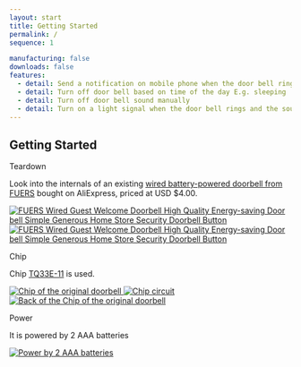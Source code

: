 ```yaml
---
layout: start
title: Getting Started
permalink: /
sequence: 1

manufacturing: false
downloads: false
features:
  - detail: Send a notification on mobile phone when the door bell rings
  - detail: Turn off door bell based on time of the day E.g. sleeping
  - detail: Turn off door bell sound manually
  - detail: Turn on a light signal when the door bell rings and the sound is off E.g. in a Zoom call
---
```

<section class="section is-small">
  <div class="container">
    <h2 class="title is-1">Getting Started</h2>
    <div class="tile is-ancestor">
      <div class="tile is-vertical is-12">
        <div class="tile">
          <div class="tile is-parent">
            <article class="tile is-child notification">
              <p class="title">Teardown</p>
              <p class="subtitle">Look into the internals of an existing <a href="https://www.aliexpress.com/item/1005001632340110.html">wired battery-powered doorbell from FUERS</a> bought on AliExpress, priced at USD $4.00.</p>
              <a href="{{site.url}}/images/prototype/initial-doorbell.jpg">
                <img src="{{site.url}}/images/prototype/initial-doorbell.jpg" alt="FUERS Wired Guest Welcome Doorbell High Quality Energy-saving Door bell Simple Generous Home Store Security Doorbell Button">
              </a>
              <a href="{{site.url}}/images/prototype/prototype-3.jpg">
                <img src="{{site.url}}/images/prototype/prototype-3.jpg" alt="FUERS Wired Guest Welcome Doorbell High Quality Energy-saving Door bell Simple Generous Home Store Security Doorbell Button">
              </a>
            </article>
          </div>
          <div class="tile is-parent">
            <article class="tile is-child notification">
              <p class="title">Chip</p>
              <p class="subtitle">Chip <a href="https://www.yoycart.com/Product/550682313846/">TQ33E-11</a> is used.</p>
              <a href="{{site.url}}/images/prototype/initial-doorbell-chip.jpg">
                <img src="{{site.url}}/images/prototype/initial-doorbell-chip.jpg" alt="Chip of the original doorbell">
              </a>
              <a href="{{site.url}}/images/prototype/initial-doorbell-circuit.jpeg">
                <img src="{{site.url}}/images/prototype/initial-doorbell-circuit.jpeg" alt="Chip circuit">
              </a>
              <a href="{{site.url}}/images/prototype/initial-doorbell-chip-back.jpg">
                <img src="{{site.url}}/images/prototype/initial-doorbell-chip-back.jpg" alt="Back of the Chip of the original doorbell">
              </a>
            </article>
          </div>
          <div class="tile is-parent">
            <article class="tile is-child notification">
              <p class="title">Power</p>
              <p class="subtitle">It is powered by 2 AAA batteries</p>
              <a href="{{site.url}}/images/prototype/initial-doorbell-power.jpg">
                <img src="{{site.url}}/images/prototype/initial-doorbell-power.jpg" alt="Power by 2 AAA batteries">
              </a>
            </article>
          </div>
        </div>
      </div>
    </div>
  </div>
</section>
